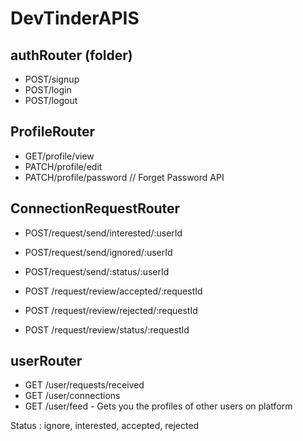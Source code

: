 # DevTinderAPIS

## authRouter (folder)
- POST/signup
- POST/login
- POST/logout

## ProfileRouter
- GET/profile/view
- PATCH/profile/edit
- PATCH/profile/password // Forget Password API


## ConnectionRequestRouter
- POST/request/send/interested/:userId
- POST/request/send/ignored/:userId
- POST/request/send/:status/:userId

- POST /request/review/accepted/:requestId
- POST /request/review/rejected/:requestId
- POST /request/review/status/:requestId


## userRouter
- GET /user/requests/received
- GET /user/connections
- GET /user/feed - Gets you the profiles of other users on platform


Status : ignore, interested, accepted, rejected

